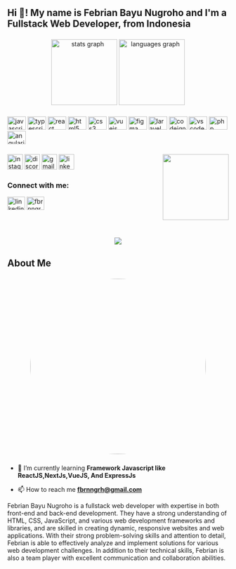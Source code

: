 <h2 align="left">Hi 👋! My name is Febrian Bayu Nugroho and I'm a Fullstack Web Developer, from Indonesia</h2>



###

<div align="center">
  <img src="https://github-readme-stats.vercel.app/api?hide_title=false&hide_rank=false&show_icons=true&include_all_commits=true&count_private=true&disable_animations=false&theme=dracula&locale=en&hide_border=false&username=fbrnngrh" height="150" alt="stats graph"  />
  <img src="https://github-readme-stats.vercel.app/api/top-langs?locale=en&hide_title=false&layout=compact&card_width=320&langs_count=5&theme=dracula&hide_border=false&username=fbrnngrh" height="150" alt="languages graph"  />
</div>

###


<div align="left">
  <img src="https://cdn.jsdelivr.net/gh/devicons/devicon/icons/javascript/javascript-original.svg" height="30" width="42" alt="javascript logo"  />
  <img src="https://cdn.jsdelivr.net/gh/devicons/devicon/icons/typescript/typescript-plain.svg" height="30" width="42" alt="typescript logo"  />
  <img src="https://cdn.jsdelivr.net/gh/devicons/devicon/icons/react/react-original.svg" height="30" width="42" alt="react logo"  />
  <img src="https://cdn.jsdelivr.net/gh/devicons/devicon/icons/html5/html5-original.svg" height="30" width="42" alt="html5 logo"  />
  <img src="https://cdn.jsdelivr.net/gh/devicons/devicon/icons/css3/css3-original.svg" height="30" width="42" alt="css3 logo"  />
  <img src="https://cdn.jsdelivr.net/gh/devicons/devicon/icons/vuejs/vuejs-original.svg" height="30" width="42" alt="vuejs logo"  />
  <img src="https://cdn.jsdelivr.net/gh/devicons/devicon/icons/figma/figma-original.svg" height="30" width="42" alt="figma logo"  />
  <img src="https://cdn.jsdelivr.net/gh/devicons/devicon/icons/laravel/laravel-plain.svg" height="30" width="42" alt="laravel logo"  />
  <img src="https://cdn.jsdelivr.net/gh/devicons/devicon/icons/codeigniter/codeigniter-plain.svg" height="30" width="42" alt="codeigniter logo"  />
  <img src="https://cdn.jsdelivr.net/gh/devicons/devicon/icons/vscode/vscode-original.svg" height="30" width="42" alt="vscode logo"  />
  <img src="https://cdn.jsdelivr.net/gh/devicons/devicon/icons/php/php-original.svg" height="30" width="42" alt="php logo"  />
  <img src="https://cdn.jsdelivr.net/gh/devicons/devicon/icons/angularjs/angularjs-original.svg" height="30" width="42" alt="angularjs logo"  />
</div>

###

<img align="right" height="150" src="https://process.filestackapi.com/cache=expiry:max/resize=width:1050/efbSR18hT5uRKuo0zoMA"  />

###

<div align="left">
  <img src="https://img.shields.io/static/v1?message=Instagram&logo=instagram&label=&color=E4405F&logoColor=white&labelColor=&style=for-the-badge" height="35" alt="instagram logo" href="https://instagram.com/fbrnngrh_" />
  <img src="https://img.shields.io/static/v1?message=Discord&logo=discord&label=&color=7289DA&logoColor=white&labelColor=&style=for-the-badge" height="35" alt="discord logo"  />
  <img src="https://img.shields.io/static/v1?message=Gmail&logo=gmail&label=&color=D14836&logoColor=white&labelColor=&style=for-the-badge" height="35" alt="gmail logo"  />
  <img src="https://img.shields.io/static/v1?message=LinkedIn&logo=linkedin&label=&color=0077B5&logoColor=white&labelColor=&style=for-the-badge" height="35" alt="linkedin logo" href="https://linkedin.com/in/linkedin.com/in/febrian-bayu-nugroho-ba044a1a0"  />
</div>

<h3 align="left">Connect with me:</h3>
<p align="left">
<a href="https://linkedin.com/in/febrian-bayu-nugroho-ba044a1a0" target="blank"><img align="center" src="https://raw.githubusercontent.com/rahuldkjain/github-profile-readme-generator/master/src/images/icons/Social/linked-in-alt.svg" alt="linkedin.com/in/febrian-bayu-nugroho-ba044a1a0" height="30" width="40" /></a>
<a href="https://instagram.com/fbrnngrh_" target="blank"><img align="center" src="https://raw.githubusercontent.com/rahuldkjain/github-profile-readme-generator/master/src/images/icons/Social/instagram.svg" alt="fbrnngrh_" height="30" width="40" /></a>
</p>

###

<br clear="both">



###

<div align="center">
  <img src="https://profile-counter.glitch.me/fbrnngrh/count.svg?"  />
</div>

###

<h2 align="left">About Me</h2>

###

<div align="center" >
  <img style = "border-radius: 50%;" height="400" src="https://media.licdn.com/dms/image/C4E03AQHB7ZgpL8zkVQ/profile-displayphoto-shrink_800_800/0/1655610203810?e=1676505600&v=beta&t=qaebwigSbV83oTNBe9vxaUDF6idbYlgGcBjFKf1uprA"  />
</div>

###


- 🌱 I’m currently learning **Framework Javascript like ReactJS,NextJs,VueJS, And ExpressJs**

- 📫 How to reach me **fbrnngrh@gmail.com**


<p align="left">Febrian Bayu Nugroho is a fullstack web developer with expertise in both front-end and back-end development. They have a strong understanding of HTML, CSS, JavaScript, and various web development frameworks and libraries, and are skilled in creating dynamic, responsive websites and web applications. With their strong problem-solving skills and attention to detail, Febrian is able to effectively analyze and implement solutions for various web development challenges. In addition to their technical skills, Febrian is also a team player with excellent communication and collaboration abilities.</p>

###
